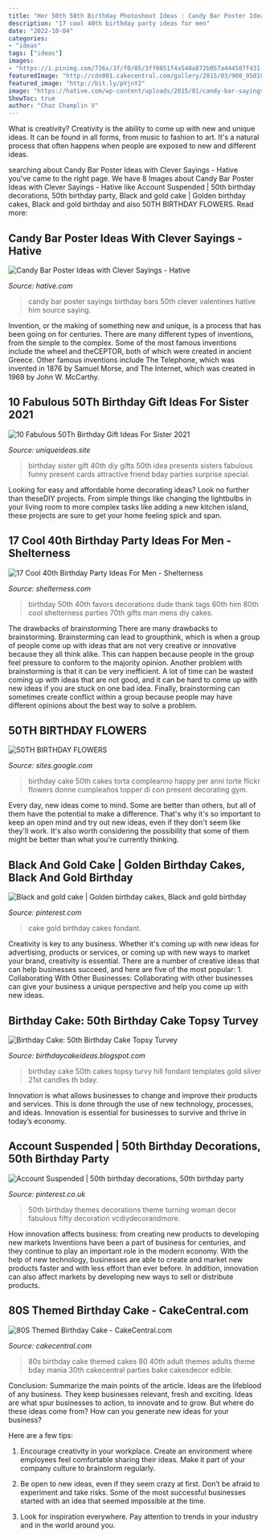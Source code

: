 ```yaml
---
title: "Her 50th 50th Birthday Photoshoot Ideas : Candy Bar Poster Ideas With Clever Sayings"
description: "17 cool 40th birthday party ideas for men"
date: "2022-10-04"
categories:
- "ideas"
tags: ["ideas"]
images:
- "https://i.pinimg.com/736x/3f/f0/85/3ff0851f4a540a872b057a444587f431--birthday-cake-fondant-woman-th-birthday-cakes-women.jpg"
featuredImage: "http://cdn001.cakecentral.com/gallery/2015/03/900_950186HLaw_80s-themed-birthday-cake.jpg"
featured_image: "http://bit.ly/pVjnY2"
image: "https://hative.com/wp-content/uploads/2015/01/candy-bar-sayings/8-candy-bar-saying-ideas.jpg"
ShowToc: true
author: "Chaz Champlin V"
---
```



What is creativity?
Creativity is the ability to come up with new and unique ideas. It can be found in all forms, from music to fashion to art. It's a natural process that often happens when people are exposed to new and different ideas.

	

		
searching about Candy Bar Poster Ideas with Clever Sayings - Hative you've came to the right page. We have 8 Images about Candy Bar Poster Ideas with Clever Sayings - Hative like Account Suspended | 50th birthday decorations, 50th birthday party, Black and gold cake | Golden birthday cakes, Black and gold birthday and also 50TH BIRTHDAY FLOWERS. Read more:
		
    
## Candy Bar Poster Ideas With Clever Sayings - Hative

<img loading=lazy src="https://hative.com/wp-content/uploads/2015/01/candy-bar-sayings/8-candy-bar-saying-ideas.jpg" onerror="this.onerror=null;this.src='https://tse4.mm.bing.net/th?id=OIP.ZCQ7LAyHzLc_TkZApETBdwHaJ4&amp;pid=15.1';" alt="Candy Bar Poster Ideas with Clever Sayings - Hative">

_Source: hative.com_

>candy bar poster sayings birthday bars 50th clever valentines hative him source saying. 

	

Invention, or the making of something new and unique, is a process that has been going on for centuries. There are many different types of inventions, from the simple to the complex. Some of the most famous inventions include the wheel and theCEPTOR, both of which were created in ancient Greece. Other famous inventions include The Telephone, which was invented in 1876 by Samuel Morse, and The Internet, which was created in 1969 by John W. McCarthy.

    
## 10 Fabulous 50Th Birthday Gift Ideas For Sister 2021

<img loading=lazy src="https://www.uniqueideas.site/wp-content/uploads/diy-gift-idea-made-these-for-my-sisters-40th-birthday-my-3.jpg" onerror="this.onerror=null;this.src='https://tse1.mm.bing.net/th?id=OIP.LVi0MrL-W2dd-uJjebE2mwHaJ4&amp;pid=15.1';" alt="10 Fabulous 50Th Birthday Gift Ideas For Sister 2021">

_Source: uniqueideas.site_

>birthday sister gift 40th diy gifts 50th idea presents sisters fabulous funny present cards attractive friend bday parties surprise special. 

	

Looking for easy and affordable home decorating ideas? Look no further than theseDIY projects. From simple things like changing the lightbulbs in your living room to more complex tasks like adding a new kitchen island, these projects are sure to get your home feeling spick and span.

    
## 17 Cool 40th Birthday Party Ideas For Men - Shelterness

<img loading=lazy src="http://i.shelterness.com/2017/02/07-vintage-dude-thank-tags-for-party-favors.jpg" onerror="this.onerror=null;this.src='https://tse3.mm.bing.net/th?id=OIP.Ne2XOytjrLigGekK1BxSpwHaJ4&amp;pid=15.1';" alt="17 Cool 40th Birthday Party Ideas For Men - Shelterness">

_Source: shelterness.com_

>birthday 50th 40th favors decorations dude thank tags 60th him 80th cool shelterness parties 70th gifts man mens diy cakes. 

	

The drawbacks of brainstorming
There are many drawbacks to brainstorming. Brainstorming can lead to groupthink, which is when a group of people come up with ideas that are not very creative or innovative because they all think alike. This can happen because people in the group feel pressure to conform to the majority opinion. Another problem with brainstorming is that it can be very inefficient. A lot of time can be wasted coming up with ideas that are not good, and it can be hard to come up with new ideas if you are stuck on one bad idea. Finally, brainstorming can sometimes create conflict within a group because people may have different opinions about the best way to solve a problem.

    
## 50TH BIRTHDAY FLOWERS

<img loading=lazy src="http://bit.ly/pVjnY2" onerror="this.onerror=null;this.src='https://tse4.mm.bing.net/th?id=OIP.CpyzysHd6_WDyC0CQrv9fQHaJ4&amp;pid=15.1';" alt="50TH BIRTHDAY FLOWERS">

_Source: sites.google.com_

>birthday cake 50th cakes torta compleanno happy per anni torte flickr flowers donne cumpleaños topper di con present decorating gym. 

	

Every day, new ideas come to mind. Some are better than others, but all of them have the potential to make a difference. That's why it's so important to keep an open mind and try out new ideas, even if they don't seem like they'll work. It's also worth considering the possibility that some of them might be better than what you're currently thinking.

    
## Black And Gold Cake | Golden Birthday Cakes, Black And Gold Birthday

<img loading=lazy src="https://i.pinimg.com/736x/3f/f0/85/3ff0851f4a540a872b057a444587f431--birthday-cake-fondant-woman-th-birthday-cakes-women.jpg" onerror="this.onerror=null;this.src='https://tse1.mm.bing.net/th?id=OIP.ndpVVlKZYlxymrn5VTEmugHaJ3&amp;pid=15.1';" alt="Black and gold cake | Golden birthday cakes, Black and gold birthday">

_Source: pinterest.com_

>cake gold birthday cakes fondant. 

	

Creativity is key to any business. Whether it's coming up with new ideas for advertising, products or services, or coming up with new ways to market your brand, creativity is essential. There are a number of creative ideas that can help businesses succeed, and here are five of the most popular: 1. Collaborating With Other Businesses: Collaborating with other businesses can give your business a unique perspective and help you come up with new ideas.

    
## Birthday Cake: 50th Birthday Cake Topsy Turvey

<img loading=lazy src="http://3.bp.blogspot.com/-EZFrgzyGIKY/T3qVo-ufckI/AAAAAAAAGMs/F2wDwLYOYhM/s1600/black-white-50-birhtday-cake.jpg" onerror="this.onerror=null;this.src='https://tse1.mm.bing.net/th?id=OIP.l410IMAU7PXrFbRCINMT9gAAAA&amp;pid=15.1';" alt="Birthday Cake: 50th Birthday Cake Topsy Turvey">

_Source: birthdaycakeideas.blogspot.com_

>birthday cake 50th cakes topsy turvy hill fondant templates gold silver 21st candles th bday. 

	

Innovation is what allows businesses to change and improve their products and services. This is done through the use of new technology, processes, and ideas. Innovation is essential for businesses to survive and thrive in today’s economy.

    
## Account Suspended | 50th Birthday Decorations, 50th Birthday Party

<img loading=lazy src="https://i.pinimg.com/736x/32/bb/c7/32bbc79b1f243628643cf3041d9fb1fa.jpg" onerror="this.onerror=null;this.src='https://tse1.mm.bing.net/th?id=OIP.TGaX4uoL9depCwbZnh05VwHaLG&amp;pid=15.1';" alt="Account Suspended | 50th birthday decorations, 50th birthday party">

_Source: pinterest.co.uk_

>50th birthday themes decorations theme turning woman decor fabulous fifty decoration vcdiydecorandmore. 

	

How innovation affects business: from creating new products to developing new markets
Inventions have been a part of business for centuries, and they continue to play an important role in the modern economy. With the help of new technology, businesses are able to create and market new products faster and with less effort than ever before. In addition, innovation can also affect markets by developing new ways to sell or distribute products.

    
## 80S Themed Birthday Cake - CakeCentral.com

<img loading=lazy src="http://cdn001.cakecentral.com/gallery/2015/03/900_950186HLaw_80s-themed-birthday-cake.jpg" onerror="this.onerror=null;this.src='https://tse3.mm.bing.net/th?id=OIP.5KAqtCytwHY6mp9KcrU_PQHaKD&amp;pid=15.1';" alt="80S Themed Birthday Cake - CakeCentral.com">

_Source: cakecentral.com_

>80s birthday cake themed cakes 80 40th adult themes adults theme bday mania 30th cakecentral parties bake cakesdecor edible. 

	

Conclusion: Summarize the main points of the article.
Ideas are the lifeblood of any business. They keep businesses relevant, fresh and exciting. Ideas are what spur businesses to action, to innovate and to grow.
But where do these ideas come from? How can you generate new ideas for your business?

Here are a few tips:

1. Encourage creativity in your workplace. Create an environment where employees feel comfortable sharing their ideas. Make it part of your company culture to brainstorm regularly.

2. Be open to new ideas, even if they seem crazy at first. Don’t be afraid to experiment and take risks. Some of the most successful businesses started with an idea that seemed impossible at the time.

3. Look for inspiration everywhere. Pay attention to trends in your industry and in the world around you.

